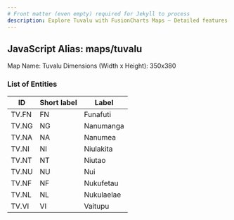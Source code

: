 ```yaml
---
# Front matter (even empty) required for Jekyll to process
description: Explore Tuvalu with FusionCharts Maps – Detailed features for seamless integration. Try now & enhance your data visualization today! 
---
```


## JavaScript Alias: maps/tuvalu

Map Name: Tuvalu
Dimensions (Width x Height): 350x380





### List of Entities

ID | Short label | Label
---|---|---|
TV.FN|FN|Funafuti
TV.NG|NG|Nanumanga
TV.NA|NA|Nanumea
TV.NI|NI|Niulakita
TV.NT|NT|Niutao
TV.NU|NU|Nui
TV.NF|NF|Nukufetau
TV.NL|NL|Nukulaelae
TV.VI|VI|Vaitupu

